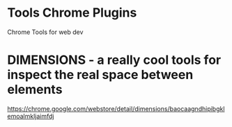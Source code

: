 # Tools Chrome Plugins

Chrome Tools for web dev

# DIMENSIONS - a really cool tools for inspect the real space between elements
https://chrome.google.com/webstore/detail/dimensions/baocaagndhipibgklemoalmkljaimfdj
